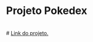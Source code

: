 # Projeto Pokedex 
<br>
# <a href="https://andersonrs080.github.io/Pokedex/" target="_blank">Link do projeto.</a>
